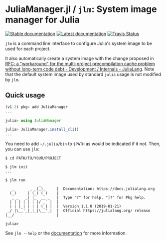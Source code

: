 # JuliaManager.jl / `jlm`: System image manager for Julia

[![Stable documentation][docs-stable-img]][docs-stable-url]
[![Latest documentation][docs-dev-img]][docs-dev-url]
[![Travis Status][travis-img]][travis-url]


`jlm` is a command line interface to configure Julia's system image to
be used for each project.


It also automatically create a system image with the change proposed
in
[RFC: a "workaround" for the multi-project precompilation cache problem without long-term code debt - Development / Internals - JuliaLang](https://discourse.julialang.org/t/22233).
Note that the default system image used by standard `julia` usage is
not modified by `jlm`.


## Quick usage

```julia
(v1.2) pkg> add JuliaManager
...

julia> using JuliaManager

julia> JuliaManager.install_cli()
...
```

You need to add `~/.julia/bin` to `$PATH` as would be indicated if it
not.  Then, you can use `jlm`:

```console
$ cd PATH/TO/YOUR/PROJECT

$ jlm init
...

$ jlm run
               _
   _       _ _(_)_     |  Documentation: https://docs.julialang.org
  (_)     | (_) (_)    |
   _ _   _| |_  __ _   |  Type "?" for help, "]?" for Pkg help.
  | | | | | | |/ _` |  |
  | | |_| | | | (_| |  |  Version 1.1.0 (2019-01-21)
 _/ |\__'_|_|_|\__'_|  |  Official https://julialang.org/ release
|__/                   |

julia>
```

See `jlm --help` or the [documentation][docs-dev-url] for more
information.


[docs-stable-img]: https://img.shields.io/badge/docs-stable-blue.svg
[docs-stable-url]: https://jlm.readthedocs.io/en/stable/
[docs-dev-img]: https://img.shields.io/badge/docs-dev-blue.svg
[docs-dev-url]: https://jlm.readthedocs.io/en/latest/
[travis-img]: https://travis-ci.com/tkf/JuliaManager.jl.svg?branch=master
[travis-url]: https://travis-ci.com/tkf/JuliaManager.jl
